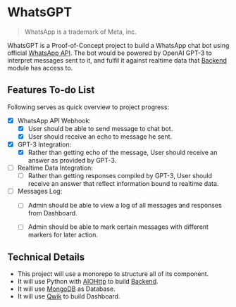 # WhatsGPT

> WhatsApp is a trademark of Meta, inc.

WhatsGPT is a Proof-of-Concept project to build a WhatsApp chat bot using official [WhatsApp API](https://business.whatsapp.com/developers/developer-hub). The bot would be powered by OpenAI GPT-3 to interpret messages sent to it, and fulfil it against realtime data that [Backend](./backend/README.md) module has access to.

## Features To-do List

Following serves as quick overview to project progress:

- [x] WhatsApp API Webhook:
  - [x] User should be able to send message to chat bot.
  - [x] User should receive an echo to message he sent.
- [x] GPT-3 Integration:
  - [x] Rather than getting echo of the message, User should receive an answer as provided by GPT-3.
- [ ] Realtime Data Integration:
  - [ ] Rather than getting responses compiled by GPT-3, User should receive an answer that reflect information bound to realtime data.
- [ ] Messages Log:
  - [ ] Admin should be able to view a log of all messages and responses from Dashboard.
  - [ ] Admin should be able to mark certain messages with different markers for later action.


## Technical Details

- This project will use a monorepo to structure all of its component.
- It will use Python with [AIOHttp](https://pypi.org/project/aiohttp/) to build [Backend]('./backend/README.md').
- It will use [MongoDB](https://www.mongodb.com) as Database.
- It will use [Qwik](https://qwik.builder.io/) to build Dashboard.
